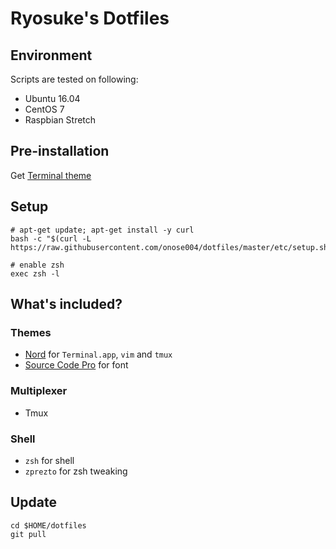 Ryosuke's Dotfiles
===

## Environment

Scripts are tested on following:

- Ubuntu 16.04
- CentOS 7
- Raspbian Stretch

## Pre-installation

Get [Terminal theme](https://github.com/arcticicestudio/nord-terminal-app)

## Setup

```
# apt-get update; apt-get install -y curl
bash -c "$(curl -L https://raw.githubusercontent.com/onose004/dotfiles/master/etc/setup.sh)"

# enable zsh
exec zsh -l
```

## What's included?

### Themes
- [Nord](https://www.nordtheme.com/) for `Terminal.app`, `vim` and `tmux`
- [Source Code Pro](https://adobe-fonts.github.io/source-code-pro/) for font

### Multiplexer
- Tmux

### Shell
- `zsh` for shell
- `zprezto` for zsh tweaking

## Update

```
cd $HOME/dotfiles
git pull
```
